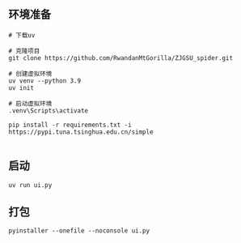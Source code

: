 
## 环境准备
```shell
# 下载uv

# 克隆项目
git clone https://github.com/RwandanMtGorilla/ZJGSU_spider.git

# 创建虚拟环境
uv venv --python 3.9
uv init

# 启动虚拟环境
.venv\Scripts\activate

pip install -r requirements.txt -i https://pypi.tuna.tsinghua.edu.cn/simple 


```

## 启动
```shell
uv run ui.py

```

## 打包
```shell
pyinstaller --onefile --noconsole ui.py
```
